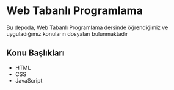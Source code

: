 <h1>Web Tabanlı Programlama</h1>
<p>Bu depoda, Web Tabanlı Programlama dersinde öğrendiğimiz ve uyguladığımız konuların dosyaları bulunmaktadır</p>

<h2>Konu Başlıkları</h2>
<ul>
  <li>HTML</li>
  <li>CSS</li>
  <li>JavaScript</li>
</ul>
